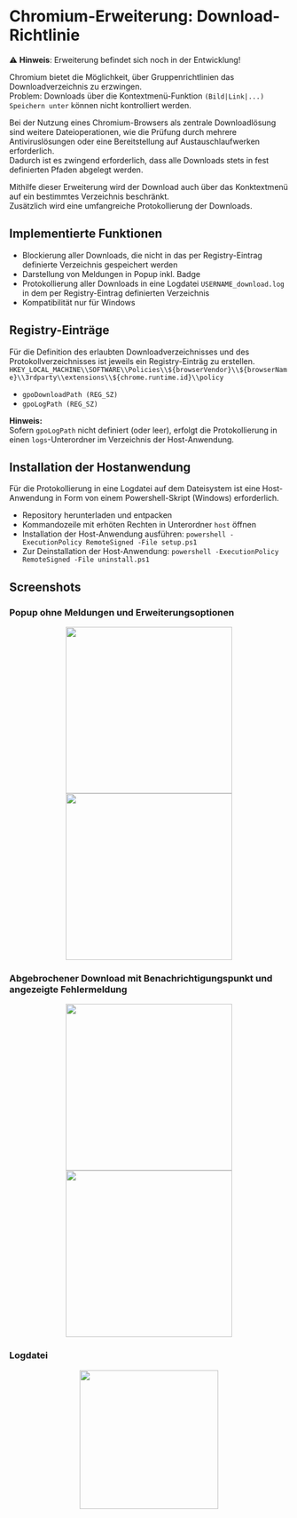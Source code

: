 # Chromium-Erweiterung: Download-Richtlinie

:warning: **Hinweis**: Erweiterung befindet sich noch in der Entwicklung!

Chromium bietet die Möglichkeit, über Gruppenrichtlinien das Downloadverzeichnis zu erzwingen.<br>Problem: Downloads über die Kontextmenü-Funktion `(Bild|Link|...) Speichern unter` können nicht kontrolliert werden.

Bei der Nutzung eines Chromium-Browsers als zentrale Downloadlösung sind weitere Dateioperationen, wie die Prüfung durch mehrere Antiviruslösungen oder eine Bereitstellung auf Austauschlaufwerken erforderlich.<br>Dadurch ist es zwingend erforderlich, dass alle Downloads stets in fest definierten Pfaden abgelegt werden.

Mithilfe dieser Erweiterung wird der Download auch über das Konktextmenü auf ein bestimmtes Verzeichnis beschränkt.<br>Zusätzlich wird eine umfangreiche Protokollierung der Downloads.

## Implementierte Funktionen
 - Blockierung aller Downloads, die nicht in das per Registry-Eintrag definierte Verzeichnis gespeichert werden
 - Darstellung von Meldungen in Popup inkl. Badge
 - Protokollierung aller Downloads in eine Logdatei `USERNAME_download.log` in dem per Registry-Eintrag definierten Verzeichnis
 - Kompatibilität nur für Windows

## Registry-Einträge
Für die Definition des erlaubten Downloadverzeichnisses und des Protokollverzeichnisses ist jeweils ein Registry-Einträg zu erstellen.<br>
`HKEY_LOCAL_MACHINE\\SOFTWARE\\Policies\\${browserVendor}\\${browserName}\\3rdparty\\extensions\\${chrome.runtime.id}\\policy`
 - `gpoDownloadPath (REG_SZ)`
 - `gpoLogPath (REG_SZ)`

**Hinweis:**<br>
Sofern `gpoLogPath` nicht definiert (oder leer), erfolgt die Protokollierung in einen `logs`-Unterordner im Verzeichnis der Host-Anwendung.
 
## Installation der Hostanwendung
Für die Protokollierung in eine Logdatei auf dem Dateisystem ist eine Host-Anwendung in Form von einem Powershell-Skript (Windows) erforderlich.
- Repository herunterladen und entpacken
- Kommandozeile mit erhöten Rechten in Unterordner `host` öffnen
- Installation der Host-Anwendung ausführen: `powershell -ExecutionPolicy RemoteSigned -File setup.ps1`
- Zur Deinstallation der Host-Anwendung: `powershell -ExecutionPolicy RemoteSigned -File uninstall.ps1`

## Screenshots
### Popup ohne Meldungen und Erweiterungsoptionen
<p align="center">
 <img src="https://github.com/KNGP14/chromium-download-policy/blob/master/media/prev_no-messages.png" height="300px">
 <img src="https://github.com/KNGP14/chromium-download-policy/blob/master/media/prev_options-page.png" height="300px">
</p>

### Abgebrochener Download mit Benachrichtigungspunkt und angezeigte Fehlermeldung
<p align="center">
 <img src="https://github.com/KNGP14/chromium-download-policy/blob/master/media/prev_cancled-download-and-badge.png" height="300px">
 <img src="https://github.com/KNGP14/chromium-download-policy/blob/master/media/prev_cancled-download-message.png" height="300px">
</p>

### Logdatei
<p align="center">
 <img src="https://github.com/KNGP14/chromium-download-policy/blob/master/media/prev_logfile.png" height="250px">
</p>
